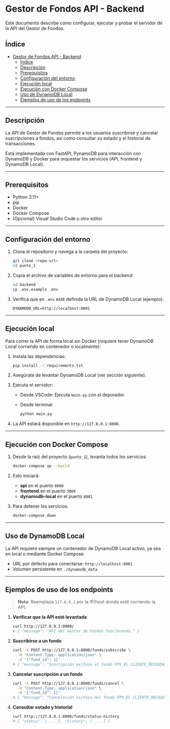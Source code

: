 # Gestor de Fondos API - Backend

Este documento describe cómo configurar, ejecutar y probar el servidor de la API del Gestor de Fondos.

## Índice

- [Gestor de Fondos API - Backend](#gestor-de-fondos-api---backend)
  - [Índice](#índice)
  - [Descripción](#descripción)
  - [Prerequisitos](#prerequisitos)
  - [Configuración del entorno](#configuración-del-entorno)
  - [Ejecución local](#ejecución-local)
  - [Ejecución con Docker Compose](#ejecución-con-docker-compose)
  - [Uso de DynamoDB Local](#uso-de-dynamodb-local)
  - [Ejemplos de uso de los endpoints](#ejemplos-de-uso-de-los-endpoints)

---

## Descripción

La API de Gestor de Fondos permite a los usuarios suscribirse y cancelar suscripciones a fondos, así como consultar su estado y el historial de transacciones.

Está implementada con FastAPI, PynamoDB para interacción con DynamoDB y Docker para orquestar los servicios (API, frontend y DynamoDB Local).

---

## Prerequisitos

- Python 3.11+
- pip
- Docker
- Docker Compose
- (Opcional) Visual Studio Code u otro editor

---

## Configuración del entorno

1. Clona el repositorio y navega a la carpeta del proyecto:

   ```bash
   git clone <repo-url>
   cd punto_1
   ```

2. Copia el archivo de variables de entorno para el backend:

   ```bash
   cd backend
   cp .env.example .env
   ```

3. Verifica que en `.env` esté definida la URL de DynamoDB Local (ejemplo):

   ```dotenv
   DYNAMODB_URL=http://localhost:8001
   ```

---

## Ejecución local

Para correr la API de forma local sin Docker (requiere tener DynamoDB Local corriendo en contenedor o localmente):

1. Instala las dependencias:

   ```bash
   pip install -r requirements.txt
   ```

2. Asegúrate de levantar DynamoDB Local (ver sección siguiente).

3. Ejecuta el servidor:

   - Desde VSCode: Ejecuta `main.py` con el depurador.
   - Desde terminal:

     ```bash
     python main.py
     ```

4. La API estará disponible en `http://127.0.0.1:8000`.

---

## Ejecución con Docker Compose

1. Desde la raíz del proyecto (`punto_1`), levanta todos los servicios:

   ```bash
   docker-compose up --build
   ```

2. Esto iniciará:

   - **api** en el puerto `8000`
   - **frontend** en el puerto `3000`
   - **dynamodb-local** en el puerto `8001`

3. Para detener los servicios:

   ```bash
   docker-compose down
   ```

---

## Uso de DynamoDB Local

La API requiere siempre un contenedor de DynamoDB Local activo, ya sea en local o mediante Docker Compose.

- URL por defecto para conectarse: `http://localhost:8001`
- Volumen persistente en `./dynamodb_data`

---

## Ejemplos de uso de los endpoints

> **Nota**: Reemplaza `127.0.0.1` por la IP/host donde esté corriendo la API.

1. **Verificar que la API esté levantada**

   ```bash
   curl http://127.0.0.1:8000/
   # { "message": "API del Gestor de Fondos funcionando." }
   ```

2. **Suscribirse a un fondo**

   ```bash
   curl -X POST http://127.0.0.1:8000/funds/subscribe \
     -H "Content-Type: application/json" \
     -d '{"fund_id": 1}'
   # { "message": "Suscripción exitosa al fondo FPV_EL CLIENTE_RECAUDADORA" }
   ```

3. **Cancelar suscripción a un fondo**

   ```bash
   curl -X POST http://127.0.0.1:8000/funds/cancel \
     -H "Content-Type: application/json" \
     -d '{"fund_id": 1}'
   # { "message": "Cancelación exitosa del fondo FPV_EL CLIENTE_RECAUDADORA" }
   ```

4. **Consultar estado y historial**

   ```bash
   curl http://127.0.0.1:8000/funds/status-history
   # { "status": { ... }, "history": [ ... ] }
   ```
